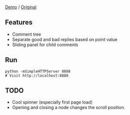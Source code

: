 [Demo](https://mking.github.io/icom) / [Original](https://imgur.com/eLpsvsR)

Features
---
- Comment tree
- Separate good and bad replies based on point value
- Sliding panel for child comments

Run
---
```
python -mSimpleHTTPServer 8888
# Visit http://localhost:8888
```

TODO
---
- Cool spinner (especially first page load)
- Opening and closing a node changes the scroll position.
